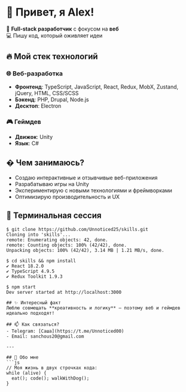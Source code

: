 # 👋 Привет, я Alex!  

🚀 **Full-stack разработчик** с фокусом на **веб**  
💻 Пишу код, который оживляет идеи  

## 🔥 Мой стек технологий  

### 🌐 **Веб-разработка**  
- **Фронтенд**: TypeScript, JavaScript, React, Redux, MobX, Zustand, jQuery, HTML, CSS/SCSS  
- **Бэкенд**: PHP, Drupal, Node.js  
- **Десктоп**: Electron  

### 🎮 **Геймдев**  
- **Движок**: Unity  
- **Язык**: C#  

## � Чем занимаюсь?  
- Создаю интерактивные и отзывчивые веб-приложения  
- Разрабатываю игры на Unity  
- Экспериментирую с новыми технологиями и фреймворками  
- Оптимизирую производительность и UX  

## 💾 Терминальная сессия

```terminal
$ git clone https://github.com/Unnoticed25/skills.git
Cloning into 'skills'...
remote: Enumerating objects: 42, done.
remote: Counting objects: 100% (42/42), done.
Unpacking objects: 100% (42/42), 3.14 MB | 1.21 MB/s, done.

$ cd skills && npm install
✔ React 18.2.0
✔ TypeScript 4.9.5
✔ Redux Toolkit 1.9.3

$ npm start
Dev server started at http://localhost:3000

## ✨ Интересный факт  
Люблю совмещать **креативность и логику** — поэтому веб и геймдев идеально подходят!  

## 📫 Как связаться?  
- Telegram: [Саша](https://t.me/Unnoticed00)  
- Email: sanchous20@gmail.com 

---  

## 🐶 Обо мне
```js
// Моя жизнь в двух строчках кода:  
while (alive) {  
  eat(); code(); walkWithDog();  
}
